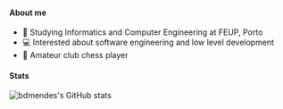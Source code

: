 #### About me

- :book: Studying Informatics and Computer Engineering at FEUP, Porto
- :computer: Interested about software engineering and low level development
- :game_die: Amateur club chess player

#### Stats
![bdmendes's GitHub stats](https://github-readme-stats.vercel.app/api?username=bdmendes&theme=dark&show_icons=true&count_private=true&hide_border=true)
